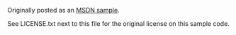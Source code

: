 Originally posted as an [MSDN sample](https://code.msdn.microsoft.com/F-WPF-image-cropper-app-6febcce3).

See LICENSE.txt next to this file for the original license on this sample code.